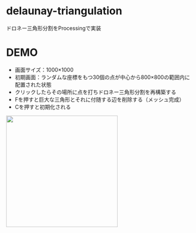 # delaunay-triangulation
ドロネー三角形分割をProcessingで実装

# DEMO
* 画面サイズ：1000×1000
* 初期画面：ランダムな座標をもつ30個の点が中心から800×800の範囲内に配置された状態
* クリックしたらその場所に点を打ちドロネー三角形分割を再構築する
* Fを押すと巨大な三角形とそれに付随する辺を削除する（メッシュ完成）
* Cを押すと初期化される

<img src="https://user-images.githubusercontent.com/74280232/156933648-d6c140c6-c309-4af8-9655-822a0a61ceb8.gif" width="300">
